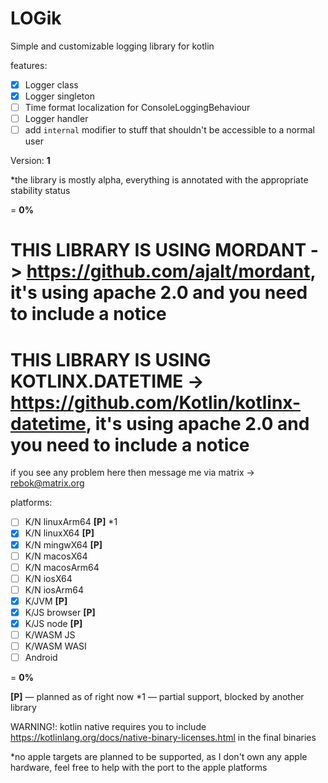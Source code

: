 # LOGik

Simple and customizable logging library for kotlin

features:
- [X] Logger class
- [X] Logger singleton
- [ ] Time format localization for ConsoleLoggingBehaviour
- [ ] Logger handler
- [ ] add `internal` modifier to stuff that shouldn't be accessible to a normal user

Version: **1**

*the library is mostly alpha, everything is annotated with the appropriate stability status

= **0%**

# THIS LIBRARY IS USING **MORDANT** -> https://github.com/ajalt/mordant, it's using apache 2.0 and you need to include a notice
# THIS LIBRARY IS USING **KOTLINX.DATETIME** -> https://github.com/Kotlin/kotlinx-datetime, it's using apache 2.0 and you need to include a notice
if you see any problem here then message me via matrix -> rebok@matrix.org

platforms:
- [ ] K/N linuxArm64 **[P]** *1
- [X] K/N linuxX64 **[P]**
- [X] K/N mingwX64 **[P]**
- [ ] K/N macosX64
- [ ] K/N macosArm64
- [ ] K/N iosX64
- [ ] K/N iosArm64
- [X] K/JVM **[P]**
- [X] K/JS browser **[P]**
- [X] K/JS node **[P]**
- [ ] K/WASM JS
- [ ] K/WASM WASI
- [ ] Android

= **0%**

**[P]** — planned as of right now
*1 — partial support, blocked by another library

WARNING!: kotlin native requires you to include
https://kotlinlang.org/docs/native-binary-licenses.html
in the final binaries

*no apple targets are planned to be supported, as
I don't own any apple hardware, feel free to
help with the port to the apple platforms